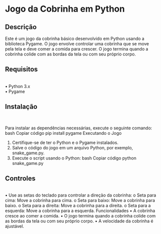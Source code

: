 <h1>Jogo da Cobrinha em Python</h1>

<h2>Descrição</h2>

Este é um jogo da cobrinha básico desenvolvido em Python usando a biblioteca Pygame. O jogo envolve controlar uma cobrinha que se move pela tela e deve comer a comida para crescer. O jogo termina quando a cobrinha colide com as bordas da tela ou com seu próprio corpo.

<h2>Requisitos</h2><br>
•	Python 3.x <br>
•	Pygame

<h2>Instalação</h2><br>

Para instalar as dependências necessárias, execute o seguinte comando:
bash
Copiar código
pip install pygame
Executando o Jogo
1.	Certifique-se de ter o Python e o Pygame instalados.
2.	Salve o código do jogo em um arquivo Python, por exemplo, snake_game.py.
3.	Execute o script usando o Python:
bash
Copiar código
python snake_game.py

<h2>Controles</h2><br>
•	Use as setas do teclado para controlar a direção da cobrinha:
o	Seta para cima: Move a cobrinha para cima.
o	Seta para baixo: Move a cobrinha para baixo.
o	Seta para a direita: Move a cobrinha para a direita.
o	Seta para a esquerda: Move a cobrinha para a esquerda.
Funcionalidades
•	A cobrinha cresce ao comer a comida.
•	O jogo termina quando a cobrinha colide com as bordas da tela ou com seu próprio corpo.
•	A velocidade da cobrinha é ajustável.
